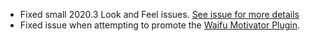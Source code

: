 - Fixed small 2020.3 Look and Feel issues. [See issue for more details](https://github.com/doki-theme/doki-theme-jetbrains/issues/292)
- Fixed issue when attempting to promote the [Waifu Motivator Plugin](https://plugins.jetbrains.com/plugin/13381-waifu-motivator). 